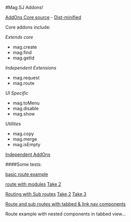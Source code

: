 #Mag.SJ Addons!


[AddOns Core source](https://github.com/magnumjs/mag.js/blob/master/src/mag.addons.0.2.js) - [Dist-minified](https://github.com/magnumjs/mag.js/blob/master/dist/mag.addons.0.22.min.js)


Core addons include:

*Extends core*
* mag.create
* mag.find
* mag.getId

*Independent Extensions*
* mag.request
* mag.route

*UI Specific*
* mag.toMenu
* mag.disable
* mag.show

*Utilities*
* mag.copy
* mag.merge
* mag.isEmpty

[Independent AddOns](https://github.com/magnumjs/mag.js/tree/master/src/addons)

####Some tests:

[basic route example](http://jsbin.com/lojimitecu/edit)

[route with modules](http://jsbin.com/citejiculi/edit) [Take 2](http://jsbin.com/jemijawedi/edit)

[Routing with Sub routes](http://jsbin.com/jajagaleto/edit) [Take 2](http://jsbin.com/yixiyazebi/edit)
[Take 3](http://jsbin.com/coritiweme/edit)


[Route and sub routes with tabbed & link nav components](http://embed.plnkr.co/hnQwHYZfNNalo4KBK9ll/preview)

Route example with nested components in tabbed view...
